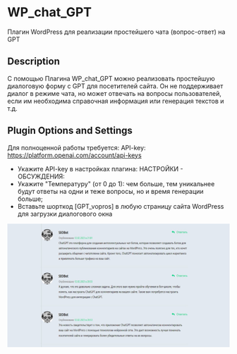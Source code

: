 # WP_chat_GPT
Плагин WordPress для реализации простейшего чата (вопрос-ответ) на GPT

## Description
С помощью Плагина WP_chat_GPT можно реализовать простейшую диалоговую форму с GPT для посетителей сайта. Он не поддерживает диалог в режиме чата, но может отвечать на вопросы пользователей, если им необходима справочная информация или генерация текстов и т.д. 

## Plugin Options and Settings
Для полноценной работы требуется: API-key: https://platform.openai.com/account/api-keys
- Укажите API-key в настройках плагина: НАСТРОЙКИ - ОБСУЖДЕНИЯ:
- Укажите "Температуру" (от 0 до 1): чем больше, тем уникальнее будут ответы на одни и теже вопросы, но и время генерации больше;
- Вставьте шорткод [GPT_vopros] в любую страницу сайта WordPress для загрузки диалогового окна

![Генерация комментариев GTP](https://github.com/websochka/WP_comment_GPT/blob/main/comments_gpt.jpg)

